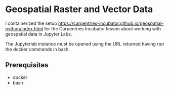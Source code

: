 # Geospatial Raster and Vector Data

I containerized the setup https://carpentries-incubator.github.io/geospatial-python/index.html for the Carpentries Incubator lesson about working with geospatial data in Jupyter Labs.

The Jupyterlab instance must be opened using the URL returned having run the docker commands in bash.

## Prerequisites
- docker
- bash

